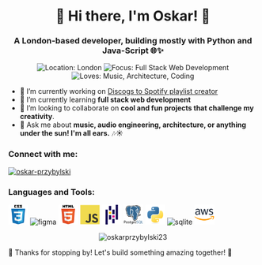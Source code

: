 <h1 align="center">👋 Hi there, I'm Oskar! 🚀</h1>
<h3 align="center">A London-based developer, building mostly with Python and Java-Script 🌐✨</h3>

<p align="center">
  <img src="https://img.shields.io/badge/Lives-London-1abc9c?style=flat-square" alt="Location: London">
  <img src="https://img.shields.io/badge/Focus-Full%20Stack%20Web%20Development-blueviolet?style=flat-square" alt="Focus: Full Stack Web Development">
  <img src="https://img.shields.io/badge/Loves-Music%20%E2%99%AB%EF%B8%8F%2C%20Architecture%20%E2%9C%A8%2C%20Coding%20%F0%9F%9A%80-ff69b4?style=flat-square" alt="Loves: Music, Architecture, Coding">
</p>

- 🔭 I’m currently working on [Discogs to Spotify playlist creator](https://github.com/oskarprzybylski23/Discogs-Spotify-Playlist-Creator.git)
- 🌱 I’m currently learning **full stack web development**
- 👯 I’m looking to collaborate on **cool and fun projects that challenge my creativity**.
- 💬 Ask me about **music, audio engineering, architecture, or anything under the sun! I'm all ears.** 🎶☀️

<h3 align="left">Connect with me:</h3>
<p align="left">
  <a href="https://linkedin.com/in/oskar-przybylski" target="_blank">
    <img src="https://raw.githubusercontent.com/rahuldkjain/github-profile-readme-generator/master/src/images/icons/Social/linked-in-alt.svg" alt="oskar-przybylski" height="30" width="40" />
  </a>
</p>

<h3 align="left">Languages and Tools:</h3>
<p align="left">
  <img src="https://raw.githubusercontent.com/devicons/devicon/master/icons/css3/css3-original-wordmark.svg" alt="css3" width="40" height="40"/>
  <img src="https://www.vectorlogo.zone/logos/figma/figma-icon.svg" alt="figma" width="40" height="40"/>
  <img src="https://raw.githubusercontent.com/devicons/devicon/master/icons/html5/html5-original-wordmark.svg" alt="html5" width="40" height="40"/>
  <img src="https://raw.githubusercontent.com/devicons/devicon/master/icons/javascript/javascript-original.svg" alt="javascript" width="40" height="40"/>
  <img src="https://raw.githubusercontent.com/devicons/devicon/2ae2a900d2f041da66e950e4d48052658d850630/icons/pandas/pandas-original.svg" alt="pandas" width="40" height="40"/>
  <img src="https://raw.githubusercontent.com/devicons/devicon/master/icons/postgresql/postgresql-original-wordmark.svg" alt="postgresql" width="40" height="40"/>
  <img src="https://raw.githubusercontent.com/devicons/devicon/master/icons/python/python-original.svg" alt="python" width="40" height="40"/>
  <img src="https://www.vectorlogo.zone/logos/sqlite/sqlite-icon.svg" alt="sqlite" width="40" height="40"/>
  <a href="https://aws.amazon.com" target="_blank" rel="noreferrer"> <img src="https://raw.githubusercontent.com/devicons/devicon/master/icons/amazonwebservices/amazonwebservices-original-wordmark.svg" alt="aws" width="40" height="40"/> </a>
</p>

<p align="center">
  <img src="https://github-readme-stats.vercel.app/api/top-langs?username=oskarprzybylski23&show_icons=true&theme=tokyonight&locale=en&layout=donut" alt="oskarprzybylski23" />
</p>

🎉 Thanks for stopping by! Let's build something amazing together! 🚀
